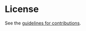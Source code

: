# License

See the
[guidelines for contributions](https://github.com/cdh4u/draft-datachannel-t140/blob/master/CONTRIBUTING.md).
